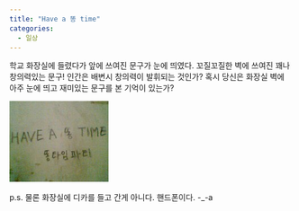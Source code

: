 ```yaml
---
title: "Have a 똥 time"
categories:
  - 일상
---
```


학교 화장실에 들렸다가 앞에 쓰여진 문구가 눈에 띄였다. 꼬질꼬질한 벽에 쓰여진 꽤나 창의력있는 문구! 인간은 배변시 창의력이 발휘되는 것인가? 혹시 당신은 화장실 벽에 아주 눈에 띄고 재미있는 문구를 본 기억이 있는가?  

![](/assets/images/posts/2004/08/gk200000000037.jpg)  
  
p.s. 물론 화장실에 디카를 들고 간게 아니다. 핸드폰이다. -_-a
